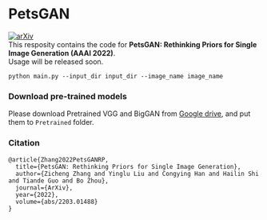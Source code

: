 # PetsGAN
[![arXiv](https://img.shields.io/badge/arXiv-2203.01488-b31b1b.svg)](https://arxiv.org/abs/2203.01488) \
This resposity contains the code for **PetsGAN: Rethinking Priors for Single Image Generation (AAAI 2022)**. \
Usage will be released soon.

```
python main.py --input_dir input_dir --image_name image_name 
```

### Download pre-trained models
Please download Pretrained VGG and BigGAN from [Google drive](https://drive.google.com/drive/folders/1PCjfGss6Ewc9AeZN3gey3ZSHPPHlgTGM?usp=sharing), and put them to `Pretrained` folder.


### Citation
```
@article{Zhang2022PetsGANRP,
  title={PetsGAN: Rethinking Priors for Single Image Generation},
  author={Zicheng Zhang and Yinglu Liu and Congying Han and Hailin Shi and Tiande Guo and Bo Zhou},
  journal={ArXiv},
  year={2022},
  volume={abs/2203.01488}
}
```
